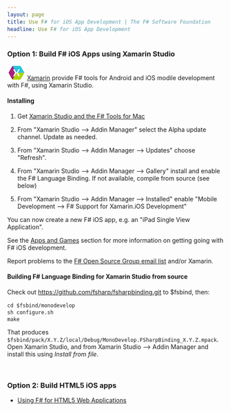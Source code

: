 ```yaml
---
layout: page
title: Use F# for iOS App Development | The F# Software Foundation
headline: Use F# for iOS App Development
---
```


### Option 1: Build F# iOS Apps using Xamarin Studio

![logo](/images/thumbs/xamarin-studio.png)&nbsp;[Xamarin](http://xamarin.com) provide F# tools for Android and iOS modile development with F#, using Xamarin Studio.

#### Installing

1. Get [Xamarin Studio and the F# Tools for Mac](/use/mac)

2. From "Xamarin Studio --> Addin Manager" select the Alpha update channel. Update as needed.

3. From "Xamarin Studio --> Addin Manager --> Updates" choose "Refresh".

4. From "Xamarin Studio --> Addin Manager --> Gallery" install and enable the F# Language Binding. If not available, compile from source (see below)

5. From "Xamarin Studio --> Addin Manager --> Installed" enable "Mobile Development --> F# Support for Xamarin.iOS Development"

You can now create a new F# iOS app, e.g. an "iPad Single View Application". 

See the [Apps and Games](/apps-and-games) section for more information on getting going with F# iOS development.

Report problems to the [F# Open Source Group email list](http://fsharp.github.com/fsharp) and/or Xamarin.

#### Building F# Language Binding for Xamarin Studio from source

Check out https://github.com/fsharp/fsharpbinding.git to $fsbind, then:

    cd $fsbind/monodevelop
    sh configure.sh
    make

That produces ```$fsbind/pack/X.Y.Z/local/Debug/MonoDevelop.FSharpBinding_X.Y.Z.mpack```.  Open Xamarin Studio, and from
Xamarin Studio --> Addin Manager and install this using  _Install from file_.



<br />


### Option 2: Build HTML5 iOS apps

* [Using F# for HTML5 Web Applications](/use/html5)

